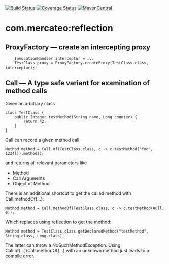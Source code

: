 [![Build Status](https://travis-ci.org/Mercateo/reflection.svg?branch=master)](https://travis-ci.org/Mercateo/reflection)
[![Coverage Status](https://coveralls.io/repos/github/Mercateo/reflection/badge.svg?branch=master)](https://coveralls.io/github/Mercateo/reflection?branch=master)
[![MavenCentral](https://img.shields.io/maven-central/v/com.mercateo/reflection.svg)](http://search.maven.org/#search%7Cgav%7C1%7Cg%3A%22com.mercateo%22%20AND%20a%3A%22reflection%22)


# com.mercateo:reflection

## ProxyFactory &mdash; create an intercepting proxy

```
    InvocationHandler interceptor = ...
    TestClass proxy = ProxyFactory.createProxy(TestClass.class, interceptor);
```

## Call &mdash; A type safe variant for examination of method calls

Given an arbitrary class
```
class TestClass {
    public Integer testMethod(String name, Long counter) {
        return 42;
    }
}
```

Call can record a given method call

```
Method method = Call.of(TestClass.class, c -> c.testMethod("foo", 1234l)).method();
```

and returns all relevant parameters like

  * Method
  * Call Arguments
  * Object of Method

There is an additional shortcut to get the called method with Call.methodOf(...):
```
Method method = Call.methodOf(TestClass.class, c -> c.testMethod(null, 0));
```

Which replaces using reflection to get the method:

```
Method method = TestClass.class.getDeclaredMethod("testMethod", String.class, Long.class);
```

The latter can throw a NoSuchMethodException. Using Call.of(...)/Call.methodOf(...) with an unknown method just leads to a compile error.
